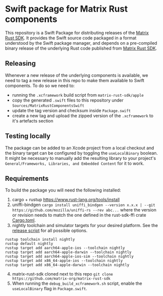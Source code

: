 # Swift package for Matrix Rust components

This repository is a Swift Package for distributing releases of the [Matrix Rust SDK](https://github.com/matrix-org/matrix-rust-sdk). It provides the Swift source code packaged in a format understood by the Swift package manager, and depends on a pre-compiled binary release of the underlying Rust code published from [Matrix Rust SDK](https://github.com/matrix-org/matrix-rust-sdk).

## Releasing

Whenever a new release of the underlying components is available, we need to tag a new release in this repo to make them available to Swift components. 
To do so we need to:
* running the `.xcframework` build script from `matrix-rust-sdk/apple`
* copy the generated `.swift` files to this repository under `Sources/MatrixRustComponentsSwift`
* update the tag version and checksum inside `Package.swift`
* create a new tag and upload the zipped version of the `.xcframework` to it's artefacts section

## Testing locally

The package can be added to an Xcode project from a local checkout and the binary target can be configured by toggling the `useLocalBinary` boolean. It might be necessary to manually add the resulting library to your project's `General/Frameworks, Libraries, and Embedded Content` for it to work.

## Requirements

To build the package you will need the following installed:
1. cargo + rustup https://www.rust-lang.org/tools/install
2. uniffi-bindgen `cargo install uniffi_bindgen --version x.x.x | --git https://github.com/mozilla/uniffi-rs --rev abc...` where the version or revision needs to match the one defined in the rust-sdk-ffi crate [Cargo.toml](https://github.com/matrix-org/matrix-rust-sdk/blob/main/bindings/matrix-sdk-ffi/Cargo.toml).
3. nightly toolchain and simulator targets for your desired platform. See the [release script](https://github.com/matrix-org/matrix-rust-sdk/blob/main/bindings/apple/build_xcframework.sh) for all possible options.
```
rustup toolchain install nightly
rustup default nightly
rustup target add aarch64-apple-ios --toolchain nightly
rustup target add aarch64-apple-darwin --toolchain nightly
rustup target add aarch64-apple-ios-sim --toolchain nightly
rustup target add x86_64-apple-ios --toolchain nightly
rustup target add x86_64-apple-darwin --toolchain nightly
```
4. matrix-rust-sdk cloned next to this repo `git clone https://github.com/matrix-org/matrix-rust-sdk`
5. When running the `debug_build_xcframework.sh` script, enable the `useLocalBinary` flag in `Package.swift`.
